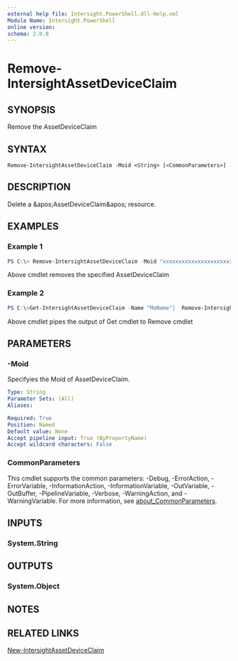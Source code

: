 ```yaml
---
external help file: Intersight.PowerShell.dll-Help.xml
Module Name: Intersight.PowerShell
online version:
schema: 2.0.0
---
```


# Remove-IntersightAssetDeviceClaim

## SYNOPSIS
Remove the AssetDeviceClaim

## SYNTAX

```
Remove-IntersightAssetDeviceClaim -Moid <String> [<CommonParameters>]
```

## DESCRIPTION
Delete a &amp;apos;AssetDeviceClaim&amp;apos; resource.

## EXAMPLES

### Example 1
```powershell
PS C:\> Remove-IntersightAssetDeviceClaim -Moid "xxxxxxxxxxxxxxxxxxxxxxxxxxx"
```
Above cmdlet removes the specified AssetDeviceClaim 

### Example 2
```powershell
PS C:\>Get-IntersightAssetDeviceClaim -Name "MoName"|  Remove-IntersightAssetDeviceClaim
```
Above cmdlet pipes the output of Get cmdlet to Remove cmdlet

## PARAMETERS

### -Moid
Specifyies the Moid of AssetDeviceClaim.

```yaml
Type: String
Parameter Sets: (All)
Aliases:

Required: True
Position: Named
Default value: None
Accept pipeline input: True (ByPropertyName)
Accept wildcard characters: False
```

### CommonParameters
This cmdlet supports the common parameters: -Debug, -ErrorAction, -ErrorVariable, -InformationAction, -InformationVariable, -OutVariable, -OutBuffer, -PipelineVariable, -Verbose, -WarningAction, and -WarningVariable. For more information, see [about_CommonParameters](http://go.microsoft.com/fwlink/?LinkID=113216).

## INPUTS

### System.String

## OUTPUTS

### System.Object
## NOTES

## RELATED LINKS

[New-IntersightAssetDeviceClaim](./New-IntersightAssetDeviceClaim.md)


